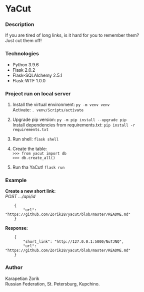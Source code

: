 # YaCut

### Description
If you are tired of long links, is it hard for you to remember them?    
Just cut them off!

### Technologies
- Python           3.9.6
- Flask            2.0.2
- Flask-SQLAlchemy 2.5.1
- Flask-WTF        1.0.0


### Project run on local server
1. Install the virtual environment:
```py -m venv venv```    
   Activate: 
```. venv/Scripts/activate```

2. Upgrade pip version:
```py -m pip install --upgrade pip```    
   Install dependencies from requirements.txt:
```pip install -r requirements.txt```

3. Run shell:
```flask shell```
   
4. Create the table:    
   ```>>> from yacut import db```    
   ```>>> db.create_all()```

5. Run tha YaCut!
```flask run```


### Example
**Create a new short link:**    
_POST .../api/id_ 
``` 
    {
        "url": "https://github.com/Zorik28/yacut/blob/master/README.md"
    }
```

**Response:**
```
    {
        "short_link": "http://127.0.0.1:5000/NuTJNQ",
        "url": "https://github.com/Zorik28/yacut/blob/master/README.md"
    }
```


### Author
Karapetian Zorik   
Russian Federation, St. Petersburg, Kupchino.